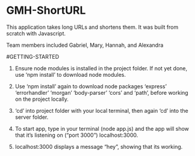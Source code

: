 # GMH-ShortURL 

This application takes long URLs and shortens them. It was built from scratch with Javascript.

Team members included Gabriel, Mary, Hannah, and Alexandra



#GETTING-STARTED

1) Ensure node modules is installed in the project folder. If not yet done, use ‘npm install’ to download node modules.

2) Use ‘npm install’ again to download node packages ‘express’ ‘errorhandler’ ‘morgan’ ‘body-parser’ ‘cors’ and ‘path’,  before working on the project locally.

3) ‘cd’ into project folder with your local terminal, then again ‘cd’ into the server folder. 

4) To start app, type in your terminal (node app.js) and the app will show that it’s listening on (“port 3000”) localhost:3000. 

5) localhost:3000 displays a message “hey”, showing that its working.


